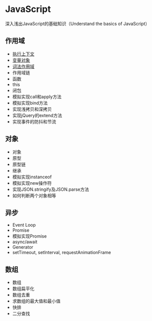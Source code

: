 # JavaScript
深入浅出JavaScript的基础知识（Understand the basics of JavaScript）

## 作用域
- [执行上下文](https://github.com/liangfengbo/js-basics/issues/1)
- [变量对象](https://github.com/liangfengbo/js-basics/issues/2)
- [词法作用域](https://github.com/liangfengbo/js-basics/issues/3)
- 作用域链
- 函数
- this
- 闭包
- 模拟实现call和apply方法
- 模拟实现bind方法
- 实现浅拷贝和深拷贝
- 实现jQuery的extend方法
- 实现事件的防抖和节流

## 对象
- 对象
- 原型
- 原型链
- 继承
- 模拟实现instanceof
- 模拟实现new操作符
- 实现JSON.stringify及JSON.parse方法
- 如何判断两个对象相等

## 异步
- Event Loop
- Promise
- 模拟实现Promise
- async/await
- Generator
- setTimeout, setInterval, requestAnimationFrame

## 数组
- 数组
- 数组扁平化
- 数组去重
- 求数组的最大值和最小值
- 快排
- 二分查找
